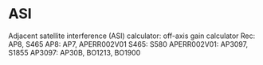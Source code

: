 # ASI
Adjacent satellite interference (ASI) calculator: off-axis gain calculator
Rec: AP8, S465
AP8: AP7, APERR002V01
S465: S580
APERR002V01: AP3097, S1855
AP3097: AP30B, BO1213, BO1900
